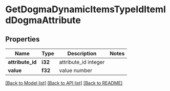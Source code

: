 # GetDogmaDynamicItemsTypeIdItemIdDogmaAttribute

## Properties

Name | Type | Description | Notes
------------ | ------------- | ------------- | -------------
**attribute_id** | **i32** | attribute_id integer | 
**value** | **f32** | value number | 

[[Back to Model list]](../README.md#documentation-for-models) [[Back to API list]](../README.md#documentation-for-api-endpoints) [[Back to README]](../README.md)


